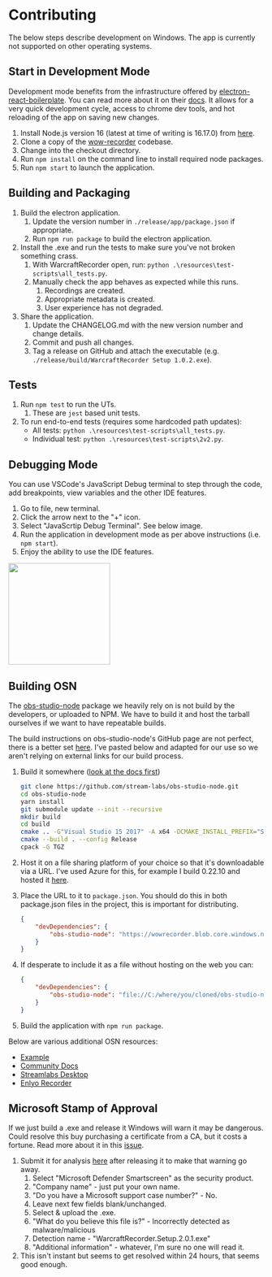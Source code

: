 # Contributing

The below steps describe development on Windows. The app is currently not supported on other operating systems. 

## Start in Development Mode
Development mode benefits from the infrastructure offered by [electron-react-boilerplate](https://github.com/electron-react-boilerplate/electron-react-boilerplate). You can read more about it on their [docs](https://electron-react-boilerplate.js.org/). It allows for a very quick development cycle, access to chrome dev tools, and hot reloading of the app on saving new changes. 

1. Install Node.js version 16 (latest at time of writing is 16.17.0) from [here](https://nodejs.org/en/).
1. Clone a copy of the [wow-recorder](https://github.com/aza547/wow-recorder) codebase.
1. Change into the checkout directory. 
1. Run `npm install` on the command line to install required node packages.
1. Run `npm start` to launch the application.

## Building and Packaging
1. Build the electron application.
    1. Update the version number in `./release/app/package.json` if appropriate.  
    1. Run `npm run package` to build the electron application. 
1. Install the .exe and run the tests to make sure you've not broken something crass.
    1. With WarcraftRecorder open, run: `python .\resources\test-scripts\all_tests.py`.
    1. Manually check the app behaves as expected while this runs.
        1. Recordings are created.
        1. Appropriate metadata is created.
        1. User experience has not degraded.
1. Share the application.
    1. Update the CHANGELOG.md with the new version number and change details. 
    1. Commit and push all changes.
	1. Tag a release on GitHub and attach the executable (e.g. `./release/build/WarcraftRecorder Setup 1.0.2.exe`).

## Tests
1. Run `npm test` to run the UTs. 
    1. These are `jest` based unit tests. 
2. To run end-to-end tests (requires some hardcoded path updates):
    * All tests: `python .\resources\test-scripts\all_tests.py`.
    * Individual test: `python .\resources\test-scripts\2v2.py`.

## Debugging Mode
You can use VSCode's JavaScript Debug terminal to step through the code, add breakpoints, view variables and the other IDE features.  

1. Go to file, new terminal. 
1. Click the arrow next to the "+" icon. 
1. Select "JavaScrtip Debug Terminal". See below image.
1. Run the application in development mode as per above instructions (i.e. `npm start`).
1. Enjoy the ability to use the IDE features.

<img src="https://i.imgur.com/zFIaGHa.png" width="200">

## Building OSN
The [obs-studio-node](https://github.com/stream-labs/obs-studio-node) package we heavily rely on is not build by the developers, or uploaded to NPM. We have to build it and host the tarball ourselves if we want to have repeatable builds.

The build instructions on obs-studio-node's GitHub page are not perfect, there is a better set [here](https://github.com/Envek/obs-studio-node-example). I've pasted below and adapted for our use so we aren't relying on external links for our build process. 

 1. Build it somewhere ([look at the docs first](https://github.com/stream-labs/obs-studio-node#building))

    ```sh
    git clone https://github.com/stream-labs/obs-studio-node.git
    cd obs-studio-node
    yarn install
    git submodule update --init --recursive
    mkdir build
    cd build
    cmake .. -G"Visual Studio 15 2017" -A x64 -DCMAKE_INSTALL_PREFIX="SOME_WRITABLE_PATH"
    cmake --build . --config Release
    cpack -G TGZ
    ```
 2. Host it on a file sharing platform of your choice so that it's downloadable via a URL. I've used Azure for this, for example I build 0.22.10 and hosted it [here](https://wowrecorder.blob.core.windows.net/wowrecorder/obs-studio-node-0.22.10-win64.tar.gz). 
 
 3. Place the URL to it to `package.json`. You should do this in both package.json files in the project, this is important for distributing. 

    ```json
    {
        "devDependencies": {
            "obs-studio-node": "https://wowrecorder.blob.core.windows.net/wowrecorder/obs-studio-node-0.22.10-win64.tar.gz"
        }
    }

 4. If desperate to include it as a file without hosting on the web you can:

    ```json
    {
        "devDependencies": {
            "obs-studio-node": "file://C:/where/you/cloned/obs-studio-node/build/obs-studio-node-1.2.3-win64.tar.gz"
        }
    }

 5. Build the application with `npm run package`. 

Below are various additional OSN resources:
- [Example](https://github.com/Envek/obs-studio-node-example)
- [Community Docs](https://github.com/hrueger/obs-studio-node-docs)
- [Streamlabs Desktop](https://github.com/stream-labs/desktop)
- [Enlyo Recorder](https://github.com/Enlyo/enlyo-recorder)

## Microsoft Stamp of Approval
If we just build a .exe and release it Windows will warn it may be dangerous. Could resolve this buy purchasing a certificate from a CA, but it costs a fortune. Read more about it in this [issue](https://github.com/aza547/wow-recorder/issues/11).
1. Submit it for analysis [here](https://www.microsoft.com/en-us/wdsi/filesubmission) after releasing it to make that warning go away.
    1. Select "Microsoft Defender Smartscreen" as the security product. 
    1. "Company name" - just put your own name. 
    1. "Do you have a Microsoft support case number?" - No.
    1. Leave next few fields blank/unchanged. 
    1. Select & upload the .exe. 
    1. "What do you believe this file is?" - Incorrectly detected as malware/malicious
    1. Detection name - "WarcraftRecorder.Setup.2.0.1.exe"
    1. "Additional information" - whatever, I'm sure no one will read it. 
1. This isn't instant but seems to get resolved within 24 hours, that seems good enough. 
